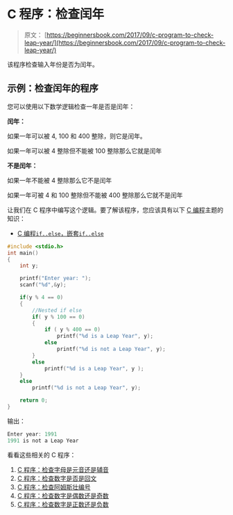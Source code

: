 # C 程序：检查闰年

> 原文： [https://beginnersbook.com/2017/09/c-program-to-check-leap-year/](https://beginnersbook.com/2017/09/c-program-to-check-leap-year/)

该程序检查输入年份是否为闰年。

## 示例：检查闰年的程序

您可以使用以下数学逻辑检查一年是否是闰年：

**闰年：**

如果一年可以被 4, 100 和 400 整除，则它是闰年。

如果一年可以被 4 整除但不能被 100 整除那么它就是闰年

**不是闰年：**

如果一年不能被 4 整除那么它不是闰年

如果一年可被 4 和 100 整除但不能被 400 整除那么它就不是闰年

让我们在 C 程序中编写这个逻辑。要了解该程序，您应该具有以下 [C 编程](https://beginnersbook.com/2014/01/c-tutorial-for-beginners-with-examples/)主题的知识：

*   [C 编程`if..else`，嵌套`if..else`](https://beginnersbook.com/2014/01/c-if-else-statement-example/)

```c
#include <stdio.h>
int main()
{
    int y;

    printf("Enter year: ");
    scanf("%d",&y);

    if(y % 4 == 0)
    {
    	//Nested if else
        if( y % 100 == 0)
        {
            if ( y % 400 == 0)
                printf("%d is a Leap Year", y);
            else
                printf("%d is not a Leap Year", y);
        }
        else
            printf("%d is a Leap Year", y );
    }
    else
        printf("%d is not a Leap Year", y);

    return 0;
}
```

输出：

```c
Enter year: 1991
1991 is not a Leap Year
```

看看这些相关的 C 程序：

1.  [C 程序：检查字母是元音还是辅音](https://beginnersbook.com/2017/09/c-program-to-check-whether-an-alphabet-is-vowel-or-consonant/)
2.  [C 程序：检查数字是否是回文](https://beginnersbook.com/2015/02/c-program-to-check-if-a-number-is-palindrome-or-not/)
3.  [C 程序：检查阿姆斯壮编号](https://beginnersbook.com/2014/06/c-program-to-check-armstrong-number/)
4.  [C 程序：检查数字是偶数还是奇数](https://beginnersbook.com/2015/02/c-program-to-check-if-number-is-even-or-odd/)
5.  [C 程序：检查数字是正数还是负数](https://beginnersbook.com/2015/02/c-program-to-check-whether-the-given-integer-is-positive-or-negative/)